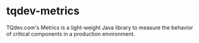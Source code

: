 # tqdev-metrics

TQdev.com's Metrics is a light-weight Java library to measure the behavior of critical components in a production environment.


